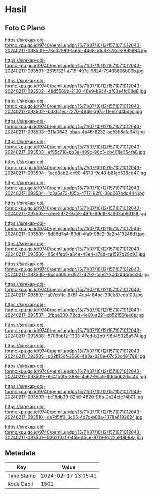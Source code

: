 # Hasil

## Foto C Plano

https://sirekap-obj-formc.kpu.go.id/9740/pemilu/pdpr/15/71/07/10/12/1571071012043-20240217-093500--73dd2980-5a0d-4468-b1c6-278ce3999984.jpg

https://sirekap-obj-formc.kpu.go.id/9740/pemilu/pdpr/15/71/07/10/12/1571071012043-20240217-093501--2615f32f-a716-497e-9624-79468606b06b.jpg

https://sirekap-obj-formc.kpu.go.id/9740/pemilu/pdpr/15/71/07/10/12/1571071012043-20240217-093502--48d5569b-2130-46e9-b9c4-df63e4fc08d8.jpg

https://sirekap-obj-formc.kpu.go.id/9740/pemilu/pdpr/15/71/07/10/12/1571071012043-20240217-093502--b33fc1ec-7270-4646-a97a-f1ee51d4bdec.jpg

https://sirekap-obj-formc.kpu.go.id/9740/pemilu/pdpr/15/71/07/10/12/1571071012043-20240217-093503--311a0643-bbaa-4a46-8232-ad55b8afa947.jpg

https://sirekap-obj-formc.kpu.go.id/9740/pemilu/pdpr/15/71/07/10/12/1571071012043-20240217-093503--ef95c718-bb3e-499c-96c3-cb408e354fa8.jpg

https://sirekap-obj-formc.kpu.go.id/9740/pemilu/pdpr/15/71/07/10/12/1571071012043-20240217-093504--1ecd8eb2-cc90-4670-9c48-b81ad539cd47.jpg

https://sirekap-obj-formc.kpu.go.id/9740/pemilu/pdpr/15/71/07/10/12/1571071012043-20240217-093504--1c3a5a72-f85b-4717-92f0-38d067bdd444.jpg

https://sirekap-obj-formc.kpu.go.id/9740/pemilu/pdpr/15/71/07/10/12/1571071012043-20240217-093505--ceee5972-9a53-49f6-99d9-8a663ab93158.jpg

https://sirekap-obj-formc.kpu.go.id/9740/pemilu/pdpr/15/71/07/10/12/1571071012043-20240217-093505--5d06d7a4-80df-4fa9-98c2-9a2b413246d1.jpg

https://sirekap-obj-formc.kpu.go.id/9740/pemilu/pdpr/15/71/07/10/12/1571071012043-20240217-093506--85c4feb5-a34e-48e4-a7dd-ca1597b29c93.jpg

https://sirekap-obj-formc.kpu.go.id/9740/pemilu/pdpr/15/71/07/10/12/1571071012043-20240217-093506--9bcd605b-d527-4202-bce2-30d2044dea24.jpg

https://sirekap-obj-formc.kpu.go.id/9740/pemilu/pdpr/15/71/07/10/12/1571071012043-20240217-093507--a07cb1fc-976f-4db4-84be-36eb87ecb103.jpg

https://sirekap-obj-formc.kpu.go.id/9740/pemilu/pdpr/15/71/07/10/12/1571071012043-20240217-093507--0fbbe300-72cd-4e60-a221-cb52156fee6e.jpg

https://sirekap-obj-formc.kpu.go.id/9740/pemilu/pdpr/15/71/07/10/12/1571071012043-20240217-093508--5708bbf2-1333-47ed-b2b0-96b45328a574.jpg

https://sirekap-obj-formc.kpu.go.id/9740/pemilu/pdpr/15/71/07/10/12/1571071012043-20240217-093508--d02b15df-3566-483a-826e-67c53c481788.jpg

https://sirekap-obj-formc.kpu.go.id/9740/pemilu/pdpr/15/71/07/10/12/1571071012043-20240217-093509--6c41b0fe-388e-4a67-9ca9-60dadb2dac4d.jpg

https://sirekap-obj-formc.kpu.go.id/9740/pemilu/pdpr/15/71/07/10/12/1571071012043-20240217-093509--bc18db39-82b6-4620-9ffa-2a24efe74b01.jpg

https://sirekap-obj-formc.kpu.go.id/9740/pemilu/pdpr/15/71/07/10/12/1571071012043-20240217-093510--de7d5ff3-3c05-4d7c-b88a-1378a6192624.jpg

https://sirekap-obj-formc.kpu.go.id/9740/pemilu/pdpr/15/71/07/10/12/1571071012043-20240217-093501--9302f0af-645b-45ce-9719-9c22a9f8b88a.jpg


## Metadata

| Key        | Value               |
| ---------- | ------------------- |
| Time Stamp | 2024-02-17 13:05:41 |
| Kode Dapil | 1501                |



